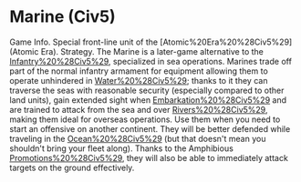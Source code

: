 # Marine (Civ5)

Game Info.
Special front-line unit of the [Atomic%20Era%20%28Civ5%29](Atomic Era).
Strategy.
The Marine is a later-game alternative to the [Infantry%20%28Civ5%29](Infantry), specialized in sea operations. Marines trade off part of the normal infantry armament for equipment allowing them to operate unhindered in [Water%20%28Civ5%29](water); thanks to it they can traverse the seas with reasonable security (especially compared to other land units), gain extended sight when [Embarkation%20%28Civ5%29](embarked) and are trained to attack from the sea and over [Rivers%20%28Civ5%29](rivers), making them ideal for overseas operations.
Use them when you need to start an offensive on another continent. They will be better defended while traveling in the [Ocean%20%28Civ5%29](ocean) (but that doesn't mean you shouldn't bring your fleet along). Thanks to the Amphibious [Promotions%20%28Civ5%29](promotion), they will also be able to immediately attack targets on the ground effectively.